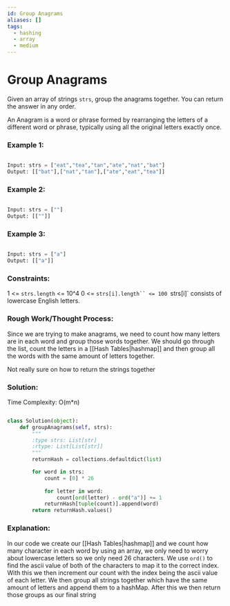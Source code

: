 ```yaml
---
id: Group Anagrams
aliases: []
tags:
  - hashing
  - array
  - medium
---
```


# Group Anagrams

Given an array of strings `strs`, group the anagrams together. You can return the answer in any order. 

An Anagram is a word or phrase formed by rearranging the letters of a different word or phrase, typically using all the original letters exactly once.

### Example 1:
```python

Input: strs = ["eat","tea","tan","ate","nat","bat"]
Output: [["bat"],["nat","tan"],["ate","eat","tea"]]
```
### Example 2:
```python

Input: strs = [""]
Output: [[""]]
```
### Example 3: 
```python

Input: strs = ["a"]
Output: [["a"]]
```
### Constraints:

1 <= `strs.length` <= 10^4
0 <= `strs[i].length`` <= 100
`strs[i]` consists of lowercase English letters.

### Rough Work/Thought Process: 

Since we are trying to make anagrams, we need to count how many letters are in each word and group those words together. We should go through the list, count the letters in a [[Hash Tables|hashmap]] and then group all the words with the same amount of letters together. 

Not really sure on how to return the strings together 
### Solution:
Time Complexity: O(m*n)
```python

class Solution(object):
    def groupAnagrams(self, strs):
        """
        :type strs: List[str]
        :rtype: List[List[str]]
        """
        returnHash = collections.defaultdict(list)

        for word in strs:
            count = [0] * 26
            
            for letter in word:
                count[ord(letter) - ord("a")] += 1
            returnHash[tuple(count)].append(word)
        return returnHash.values()
```
### Explanation: 

In our code we create our [[Hash Tables|hashmap]] and we count how many character in each word by using an array, we only need to worry about lowercase letters so we only need 26 characters. We use `ord()` to find the ascii value of both of the characters to map it to the correct index. With this we then increment our count with the index being the ascii value of each letter. We then group all strings together which have the same amount of letters and append them to a hashMap. After this we then return those groups as our final string 
